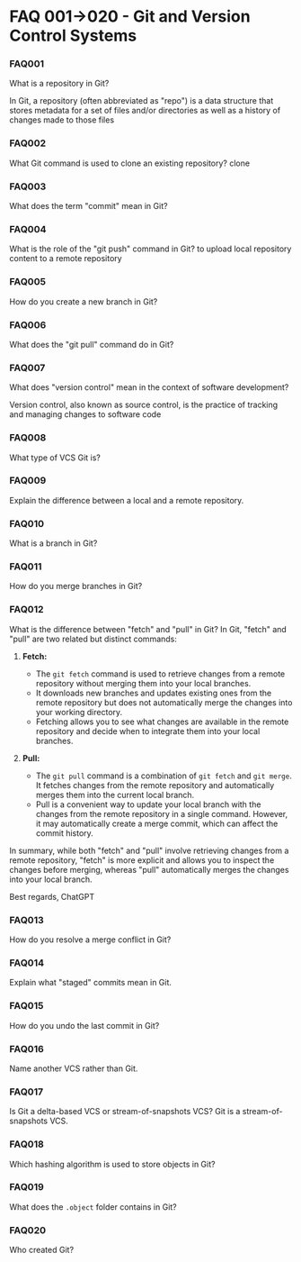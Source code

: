 # FAQ 001->020 - Git and Version Control Systems

### FAQ001
What is a repository in Git?

In Git, a repository (often abbreviated as "repo") is a data structure that stores metadata for a set of files and/or directories as well as a history of changes made to those files

### FAQ002
What Git command is used to clone an existing repository? clone

### FAQ003
What does the term "commit" mean in Git?

### FAQ004
What is the role of the "git push" command in Git?
to upload local repository content to a remote repository

### FAQ005
How do you create a new branch in Git?

### FAQ006
What does the "git pull" command do in Git?

### FAQ007
What does "version control" mean in the context of software development?

Version control, also known as source control, is the practice of tracking and managing changes to software code

### FAQ008
What type of VCS Git is?

### FAQ009
Explain the difference between a local and a remote repository.

### FAQ010
What is a branch in Git?

### FAQ011
How do you merge branches in Git?

### FAQ012
What is the difference between "fetch" and "pull" in Git?
In Git, "fetch" and "pull" are two related but distinct commands:

1. **Fetch:**
   - The `git fetch` command is used to retrieve changes from a remote repository without merging them into your local branches.
   - It downloads new branches and updates existing ones from the remote repository but does not automatically merge the changes into your working directory.
   - Fetching allows you to see what changes are available in the remote repository and decide when to integrate them into your local branches.

2. **Pull:**
   - The `git pull` command is a combination of `git fetch` and `git merge`. It fetches changes from the remote repository and automatically merges them into the current local branch.
   - Pull is a convenient way to update your local branch with the changes from the remote repository in a single command. However, it may automatically create a merge commit, which can affect the commit history.

In summary, while both "fetch" and "pull" involve retrieving changes from a remote repository, "fetch" is more explicit and allows you to inspect the changes before merging, whereas "pull" automatically merges the changes into your local branch.

Best regards,
ChatGPT

### FAQ013
How do you resolve a merge conflict in Git?

### FAQ014
Explain what "staged" commits mean in Git.

### FAQ015
How do you undo the last commit in Git?

### FAQ016
Name another VCS rather than Git.

### FAQ017
Is Git a delta-based VCS or stream-of-snapshots VCS?
Git is a stream-of-snapshots VCS.

### FAQ018
Which hashing algorithm is used to store objects in Git?

### FAQ019
What does the `.object` folder contains in Git?

### FAQ020
Who created Git?
